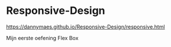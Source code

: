 # Responsive-Design
https://dannymaes.github.io/Responsive-Design/responsive.html

Mijn eerste oefening Flex Box 

